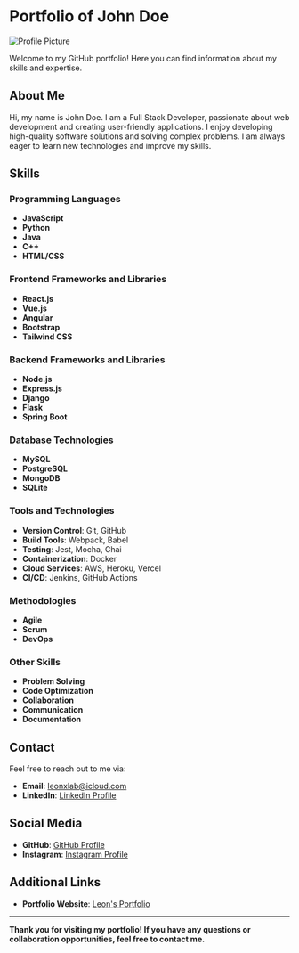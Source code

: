 # Portfolio of John Doe

![Profile Picture](https://via.placeholder.com/200)

Welcome to my GitHub portfolio! Here you can find information about my skills and expertise.

## About Me

Hi, my name is John Doe. I am a Full Stack Developer, passionate about web development and creating user-friendly applications. I enjoy developing high-quality software solutions and solving complex problems. I am always eager to learn new technologies and improve my skills.

## Skills

### Programming Languages
- **JavaScript**
- **Python**
- **Java**
- **C++**
- **HTML/CSS**

### Frontend Frameworks and Libraries
- **React.js**
- **Vue.js**
- **Angular**
- **Bootstrap**
- **Tailwind CSS**

### Backend Frameworks and Libraries
- **Node.js**
- **Express.js**
- **Django**
- **Flask**
- **Spring Boot**

### Database Technologies
- **MySQL**
- **PostgreSQL**
- **MongoDB**
- **SQLite**

### Tools and Technologies
- **Version Control**: Git, GitHub
- **Build Tools**: Webpack, Babel
- **Testing**: Jest, Mocha, Chai
- **Containerization**: Docker
- **Cloud Services**: AWS, Heroku, Vercel
- **CI/CD**: Jenkins, GitHub Actions

### Methodologies
- **Agile**
- **Scrum**
- **DevOps**

### Other Skills
- **Problem Solving**
- **Code Optimization**
- **Collaboration**
- **Communication**
- **Documentation**

## Contact

Feel free to reach out to me via:
- **Email**: [leonxlab@icloud.com](mailto:leonxlab@icloud.com)
- **LinkedIn**: [LinkedIn Profile](https://www.linkedin.com/in/leonard-manurung)

## Social Media

- **GitHub**: [GitHub Profile](https://github.com/leonxlab)
- **Instagram**: [Instagram Profile](https://instagram.com/leonnn_tm)

## Additional Links

- **Portfolio Website**: [Leon's Portfolio](https://leonxlab.github.io)

---

**Thank you for visiting my portfolio! If you have any questions or collaboration opportunities, feel free to contact me.**
